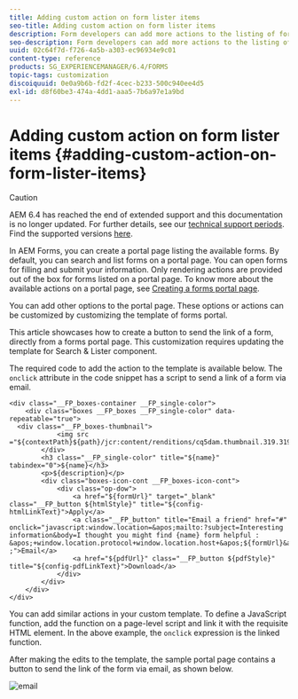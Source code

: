 ```yaml
---
title: Adding custom action on form lister items
seo-title: Adding custom action on form lister items
description: Form developers can add more actions to the listing of forms on the forms portal page. By default, the form listing allows you to access the form, fill it, and submit it.
seo-description: Form developers can add more actions to the listing of forms on the forms portal page. By default, the form listing allows you to access the form, fill it, and submit it.
uuid: 02c64f7d-f726-4a5b-a303-ec96934e9c01
content-type: reference
products: SG_EXPERIENCEMANAGER/6.4/FORMS
topic-tags: customization
discoiquuid: 0e0a9b6b-fd2f-4cec-b233-500c940ee4d5
exl-id: d8f60be3-474a-4dd1-aaa5-7b6a97e1a9bd
---
```

# Adding custom action on form lister items {#adding-custom-action-on-form-lister-items}

>[!CAUTION]
>
>AEM 6.4 has reached the end of extended support and this documentation is no longer updated. For further details, see our [technical support periods](https://helpx.adobe.com/support/programs/eol-matrix.html). Find the supported versions [here](https://experienceleague.adobe.com/docs/).

In AEM Forms, you can create a portal page listing the available forms. By default, you can search and list forms on a portal page. You can open forms for filling and submit your information. Only rendering actions are provided out of the box for forms listed on a portal page. To know more about the available actions on a portal page, see [Creating a forms portal page](/help/forms/using/creating-form-portal-page.md).

You can add other options to the portal page. These options or actions can be customized by customizing the template of forms portal.

This article showcases how to create a button to send the link of a form, directly from a forms portal page. This customization requires updating the template for Search & Lister component.

The required code to add the action to the template is available below. The `onclick` attribute in the code snippet has a script to send a link of a form via email.

```mxml
<div class="__FP_boxes-container __FP_single-color">
    <div class="boxes __FP_boxes __FP_single-color" data-repeatable="true">
  <div class="__FP_boxes-thumbnail">
            <img src ="${contextPath}${path}/jcr:content/renditions/cq5dam.thumbnail.319.319.png">
        </div>
        <h3 class="__FP_single-color" title="${name}" tabindex="0">${name}</h3>
        <p>${description}</p>
        <div class="boxes-icon-cont __FP_boxes-icon-cont">
            <div class="op-dow">
                <a href="${formUrl}" target="_blank" class="__FP_button ${htmlStyle}" title="${config-htmlLinkText}">Apply</a>
                <a class="__FP_button" title="Email a friend" href="#" onclick="javascript:window.location=&apos;mailto:?subject=Interesting information&body=I thought you might find {name} form helpful :  &apos;+window.location.protocol+window.location.host+&apos;${formUrl}&apos; ;">Email</a>
                <a href="${pdfUrl}" class="__FP_button ${pdfStyle}" title="${config-pdfLinkText}">Download</a>
            </div>
        </div>
    </div>
</div>
```

You can add similar actions in your custom template. To define a JavaScript function, add the function on a page-level script and link it with the requisite HTML element. In the above example, the `onclick` expression is the linked function.

After making the edits to the template, the sample portal page contains a button to send the link of the form via email, as shown below.

![email](assets/email.png)
